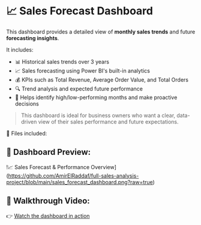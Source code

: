 # 📈 Sales Forecast Dashboard

This dashboard provides a detailed view of **monthly sales trends** and future **forecasting insights**.

It includes:
- 📊 Historical sales trends over 3 years  
- 📈 Sales forecasting using Power BI's built-in analytics  
- 💰 KPIs such as Total Revenue, Average Order Value, and Total Orders  
- 🔍 Trend analysis and expected future performance  
- 🎯 Helps identify high/low-performing months and make proactive decisions

> This dashboard is ideal for business owners who want a clear, data-driven view of their sales performance and future expectations.

📁 Files included:
## 📸 Dashboard Preview:
!📈 Sales Forecast & Performance Overview](https://github.com/AmirElRaddaf/full-sales-analysis-project/blob/main/sales_forecast_dashboard.png?raw=true)
## 🎥 Walkthrough Video:
👉 [Watch the dashboard in action](https://drive.google.com/file/d/1e45AGVNXPTTosKpoIE-Z81djwmsZPsC1/view?usp=sharing)
